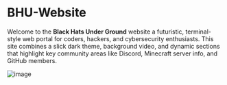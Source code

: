 # BHU-Website
Welcome to the **Black Hats Under Ground** website a futuristic, terminal-style web portal for coders, hackers, and cybersecurity enthusiasts. This site combines a slick dark theme, background video, and dynamic sections that highlight key community areas like Discord, Minecraft server info, and GitHub members.

![image](https://github.com/user-attachments/assets/a6e4a6d4-b983-4f13-b398-9bb7e1adfa8c)

